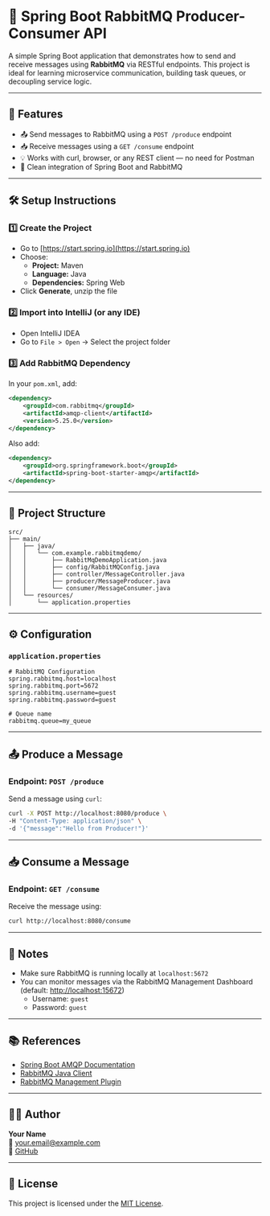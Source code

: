 # 🐇 Spring Boot RabbitMQ Producer-Consumer API

A simple Spring Boot application that demonstrates how to send and receive messages using **RabbitMQ** via RESTful endpoints. This project is ideal for learning microservice communication, building task queues, or decoupling service logic.

---

## 🚀 Features

- 📤 Send messages to RabbitMQ using a `POST /produce` endpoint  
- 📥 Receive messages using a `GET /consume` endpoint  
- 💡 Works with curl, browser, or any REST client — no need for Postman  
- 🔧 Clean integration of Spring Boot and RabbitMQ

---

## 🛠️ Setup Instructions

### 1️⃣ Create the Project

- Go to [https://start.spring.io](https://start.spring.io)
- Choose:
  - **Project:** Maven
  - **Language:** Java
  - **Dependencies:** Spring Web
- Click **Generate**, unzip the file

### 2️⃣ Import into IntelliJ (or any IDE)

- Open IntelliJ IDEA  
- Go to `File > Open` → Select the project folder

### 3️⃣ Add RabbitMQ Dependency

In your `pom.xml`, add:

```xml
<dependency>
    <groupId>com.rabbitmq</groupId>
    <artifactId>amqp-client</artifactId>
    <version>5.25.0</version>
</dependency>
```

Also add:

```xml
<dependency>
    <groupId>org.springframework.boot</groupId>
    <artifactId>spring-boot-starter-amqp</artifactId>
</dependency>
```

---

## 📁 Project Structure

```
src/
├── main/
│   ├── java/
│   │   └── com.example.rabbitmqdemo/
│   │       ├── RabbitMqDemoApplication.java
│   │       ├── config/RabbitMQConfig.java
│   │       ├── controller/MessageController.java
│   │       ├── producer/MessageProducer.java
│   │       └── consumer/MessageConsumer.java
│   └── resources/
│       └── application.properties
```

---

## ⚙️ Configuration

### `application.properties`

```properties
# RabbitMQ Configuration
spring.rabbitmq.host=localhost
spring.rabbitmq.port=5672
spring.rabbitmq.username=guest
spring.rabbitmq.password=guest

# Queue name
rabbitmq.queue=my_queue
```

---

## 📤 Produce a Message

### Endpoint: `POST /produce`

Send a message using `curl`:

```bash
curl -X POST http://localhost:8080/produce \
-H "Content-Type: application/json" \
-d '{"message":"Hello from Producer!"}'
```

---

## 📥 Consume a Message

### Endpoint: `GET /consume`

Receive the message using:

```bash
curl http://localhost:8080/consume
```

---

## 📌 Notes

- Make sure RabbitMQ is running locally at `localhost:5672`  
- You can monitor messages via the RabbitMQ Management Dashboard (default: [http://localhost:15672](http://localhost:15672))  
  - Username: `guest`  
  - Password: `guest`

---

## 📚 References

- [Spring Boot AMQP Documentation](https://docs.spring.io/spring-boot/docs/current/reference/htmlsingle/#messaging.amqp)
- [RabbitMQ Java Client](https://www.rabbitmq.com/java-client.html)
- [RabbitMQ Management Plugin](https://www.rabbitmq.com/management.html)

---

## 👨‍💻 Author

**Your Name**  
📧 your.email@example.com  
🔗 [GitHub](https://github.com/your-profile)

---

## 📄 License

This project is licensed under the [MIT License](LICENSE).
